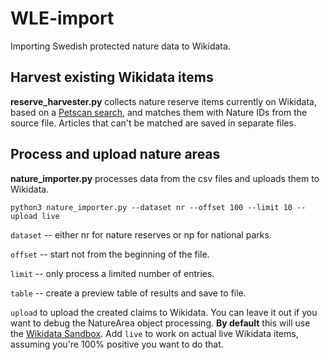 # WLE-import
Importing Swedish protected nature data to Wikidata.

## Harvest existing Wikidata items

**reserve_harvester.py** collects nature reserve items currently on Wikidata, based on a [Petscan search](https://petscan.wmflabs.org/?psid=914993), and matches them with Nature IDs from the source file. Articles that can't be matched are saved in separate files.

## Process and upload nature areas

**nature_importer.py** processes data from the csv files and uploads them to Wikidata.

```
python3 nature_importer.py --dataset nr --offset 100 --limit 10 --upload live
```

`dataset` -- either nr for nature reserves or np for national parks.

`offset` -- start not from the beginning of the file.

`limit` -- only process a limited number of entries.

`table` -- create a preview table of results and save to file.

`upload` to upload the created claims to Wikidata. You can leave it out if you want to debug the NatureArea object processing. **By default** this will use the [Wikidata Sandbox](https://www.wikidata.org/wiki/Q4115189). Add `live` to work on actual live Wikidata items, assuming you're 100% positive you want to do that.